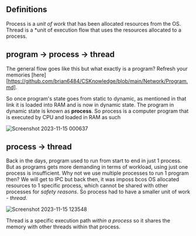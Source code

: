 ## Definitions
Process is a *unit of work* that has been allocated resources from the OS.
Thread is a *unit of execution flow that uses the resources allocated to a process.

## program -> process -> thread
The general flow goes like this but what exactly is a program? Refresh your memories 
[here][https://github.com/brian6484/CSKnowledge/blob/main/Network/Program.md]. 

So once program's state goes from static to dynamic, as mentioned in that link it is loaded into RAM and is now
in dynamic state. The program in dynamic state is known as **process**. So process is a computer program that is 
executed by CPU and loaded in RAM as such

![Screenshot 2023-11-15 000637](https://github.com/brian6484/CSKnowledge/assets/56388433/193ba13e-5ee5-447d-b751-994032dcfede)

## process -> thread
Back in the days, program used to run from start to end in just 1 process. But as programs gets more demanding in terms of workload, 
using just one process is insufficient. Why not we use multiple processes to run 1 program then? We will get to IPC but back then,
it was imposs bcos OS allocated resources to 1 specific process, which cannot be shared with other processes for *safety reasons*.
So process had to have a smaller unit of work - *thread*.

![Screenshot 2023-11-15 123548](https://github.com/brian6484/CSKnowledge/assets/56388433/10d6a5cb-1d61-42d9-8906-7247134c8203)

Thread is a specific execution path *within a process* so it shares the memory with other threads within that process.


